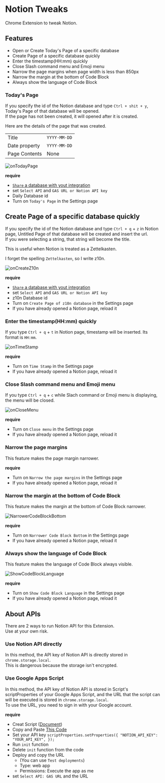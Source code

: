 # Notion Tweaks
Chrome Extension to tweak Notion.


## Features

+ Open or Create Today's Page of a specific database
+ Create Page of a specific database quickly
+ Enter the timestamp(HH:mm) quickly
+ Close Slash command menu and Emoji menu
+ Narrow the page margins when page width is less than 850px
+ Narrow the margin at the bottom of Code Block
+ Always show the language of Code Block


### Today's Page
If you specify the id of the Notion database and type `Ctrl + shit + y`,
Today's Page of that database will be opened.  
If the page has not been created, it will opened after it is created.  

Here are the details of the page that was created.

|               |              |
|---------------|--------------|
| Title         | `YYYY-MM-DD` |
| Date property | `YYYY-MM-DD` |
| Page Contents | None         |

![onTodayPage](./imgs/onTodayPage.gif)

**require**

+ [`Share` a database with yout integration](https://developers.notion.com/docs)
+ set `Select API` and `GAS URL or Notion API key`
+ Daily Database id
+ Turn on `Today's Page` in the Settings page


## Create Page of a specific database quickly
If you specify the id of the Notion database and type `Ctrl + q` + `z` in Notion page,
Untitled Page of that database will be created and insert the url.  
If you were selecting a string, that string will become the title.  

This is useful when Notion is treated as a Zettelkasten.  

I forget the spelling `Zettelkasten`, so I write z10n.  

![onCreateZ10n](./imgs/onCreateZ10n.gif)

**require**

+ [`Share` a database with yout integration](https://developers.notion.com/docs)
+ set `Select API` and `GAS URL or Notion API key`
+ z10n Database id
+ Turn on `Create Page of z10n database` in the Settings page
+ If you have already opened a Notion page, reload it


### Enter the timestamp(HH:mm) quickly
If you type `Ctrl + q` + `t` in Notion page,
timestamp will be inserted. Its format is `HH:mm`.  

![onTimeStamp](./imgs/onTimeStamp.gif)

**require**
+ Turn on `Time Stamp` in the Settings page
+ If you have already opened a Notion page, reload it


### Close Slash command menu and Emoji menu
If you type `Ctrl + q` + `c` while Slach command or Emoji menu is displaying,
the menu will be closed.  

![onCloseMenu](./imgs/onCloseMenu.gif)

**require**
+ Turn on `Close menu` in the Settings page
+ If you have already opened a Notion page, reload it


### Narrow the page margins
This feature makes the page margin narrower.

**require**
+ Turn on `Narrow the page margins` in the Settings page
+ If you have already opened a Notion page, reload it


### Narrow the margin at the bottom of Code Block
This feature makes the margin at the bottom of Code Block narrower.  

![NarrowerCodeBlockBottom](./imgs/NarrowerCodeBlockBottom.gif)

**require**
+ Turn on `Narrower Code Block Bottom` in the Settings page
+ If you have already opened a Notion page, reload it


### Always show the language of Code Block
This feature makes the language of Code Block always visible.  

![ShowCodeBlockLanguage](./imgs/ShowCodeBlockLanguage.gif)

**require**
+ Turn on `Show Code Block Language` in the Settings page
+ If you have already opened a Notion page, reload it


## About APIs
There are 2 ways to run Notion API for this Extension.  
Use at your own risk.


### Use Notion API directly
In this method, the API key of Notion API is directly stored in `chrome.storage.local`.  
This is dangerous because the storage isn't encrypted.  


### Use Google Apps Script
In this method, the API key of Notion API is stored in Script's scriptProperties of your Google Apps Script,
and the URL that the script can will be executed is stored in `chrome.storage.local`.  
To use the URL, you need to sign in with your Google account.

**require**
+ Creat Script ([Document](https://developers.google.com/apps-script/guides/standalone))
+ Copy and Paste [This Code](https://github.com/eetann/notion-tweaks/blob/main/src/gas.js)
+ Set your API key `scriptProperties.setProperties({ "NOTION_API_KEY": "YOUR_API_KEY", });`
+ Run `init` function
+ Delete `init` function from the code
+ Deploy and copy the URL
    + (You can use `Test deployments`)
    + Type: web app
    + Permissions: Execute the app as me
+ set `Select API: GAS URL` and the URL
